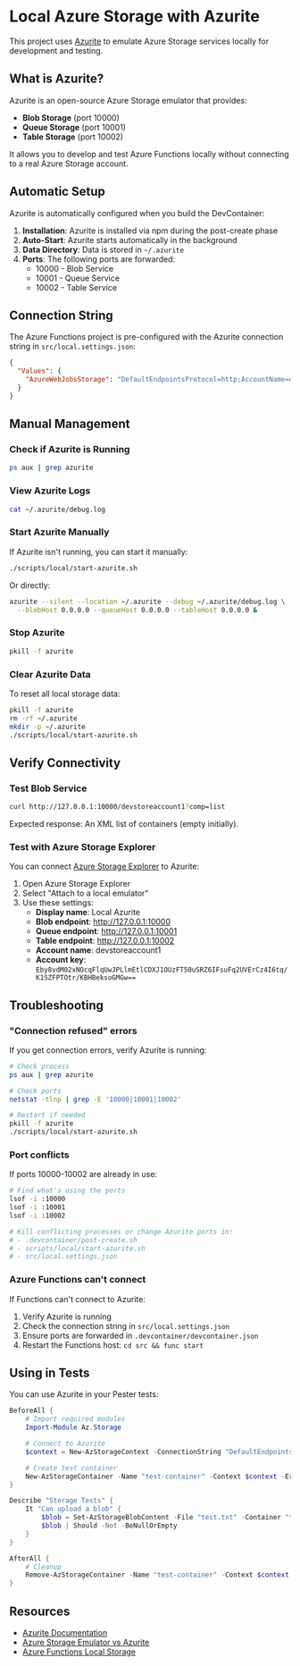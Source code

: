 # Local Azure Storage with Azurite

This project uses [Azurite](https://github.com/Azure/Azurite) to emulate Azure Storage services locally for development and testing.

## What is Azurite?

Azurite is an open-source Azure Storage emulator that provides:
- **Blob Storage** (port 10000)
- **Queue Storage** (port 10001)
- **Table Storage** (port 10002)

It allows you to develop and test Azure Functions locally without connecting to a real Azure Storage account.

## Automatic Setup

Azurite is automatically configured when you build the DevContainer:

1. **Installation**: Azurite is installed via npm during the post-create phase
2. **Auto-Start**: Azurite starts automatically in the background
3. **Data Directory**: Data is stored in `~/.azurite`
4. **Ports**: The following ports are forwarded:
   - 10000 - Blob Service
   - 10001 - Queue Service
   - 10002 - Table Service

## Connection String

The Azure Functions project is pre-configured with the Azurite connection string in `src/local.settings.json`:

```json
{
  "Values": {
    "AzureWebJobsStorage": "DefaultEndpointsProtocol=http;AccountName=devstoreaccount1;AccountKey=Eby8vdM02xNOcqFlqUwJPLlmEtlCDXJ1OUzFT50uSRZ6IFsuFq2UVErCz4I6tq/K1SZFPTOtr/KBHBeksoGMGw==;BlobEndpoint=http://127.0.0.1:10000/devstoreaccount1;QueueEndpoint=http://127.0.0.1:10001/devstoreaccount1;TableEndpoint=http://127.0.0.1:10002/devstoreaccount1;"
  }
}
```

## Manual Management

### Check if Azurite is Running

```bash
ps aux | grep azurite
```

### View Azurite Logs

```bash
cat ~/.azurite/debug.log
```

### Start Azurite Manually

If Azurite isn't running, you can start it manually:

```bash
./scripts/local/start-azurite.sh
```

Or directly:

```bash
azurite --silent --location ~/.azurite --debug ~/.azurite/debug.log \
  --blobHost 0.0.0.0 --queueHost 0.0.0.0 --tableHost 0.0.0.0 &
```

### Stop Azurite

```bash
pkill -f azurite
```

### Clear Azurite Data

To reset all local storage data:

```bash
pkill -f azurite
rm -rf ~/.azurite
mkdir -p ~/.azurite
./scripts/local/start-azurite.sh
```

## Verify Connectivity

### Test Blob Service

```bash
curl http://127.0.0.1:10000/devstoreaccount1?comp=list
```

Expected response: An XML list of containers (empty initially).

### Test with Azure Storage Explorer

You can connect [Azure Storage Explorer](https://azure.microsoft.com/en-us/products/storage/storage-explorer/) to Azurite:

1. Open Azure Storage Explorer
2. Select "Attach to a local emulator"
3. Use these settings:
   - **Display name**: Local Azurite
   - **Blob endpoint**: http://127.0.0.1:10000
   - **Queue endpoint**: http://127.0.0.1:10001
   - **Table endpoint**: http://127.0.0.1:10002
   - **Account name**: devstoreaccount1
   - **Account key**: `Eby8vdM02xNOcqFlqUwJPLlmEtlCDXJ1OUzFT50uSRZ6IFsuFq2UVErCz4I6tq/K1SZFPTOtr/KBHBeksoGMGw==`

## Troubleshooting

### "Connection refused" errors

If you get connection errors, verify Azurite is running:

```bash
# Check process
ps aux | grep azurite

# Check ports
netstat -tlnp | grep -E '10000|10001|10002'

# Restart if needed
pkill -f azurite
./scripts/local/start-azurite.sh
```

### Port conflicts

If ports 10000-10002 are already in use:

```bash
# Find what's using the ports
lsof -i :10000
lsof -i :10001
lsof -i :10002

# Kill conflicting processes or change Azurite ports in:
# - .devcontainer/post-create.sh
# - scripts/local/start-azurite.sh
# - src/local.settings.json
```

### Azure Functions can't connect

If Functions can't connect to Azurite:

1. Verify Azurite is running
2. Check the connection string in `src/local.settings.json`
3. Ensure ports are forwarded in `.devcontainer/devcontainer.json`
4. Restart the Functions host: `cd src && func start`

## Using in Tests

You can use Azurite in your Pester tests:

```powershell
BeforeAll {
    # Import required modules
    Import-Module Az.Storage

    # Connect to Azurite
    $context = New-AzStorageContext -ConnectionString "DefaultEndpointsProtocol=http;AccountName=devstoreaccount1;AccountKey=Eby8vdM02xNOcqFlqUwJPLlmEtlCDXJ1OUzFT50uSRZ6IFsuFq2UVErCz4I6tq/K1SZFPTOtr/KBHBeksoGMGw==;BlobEndpoint=http://127.0.0.1:10000/devstoreaccount1;QueueEndpoint=http://127.0.0.1:10001/devstoreaccount1;TableEndpoint=http://127.0.0.1:10002/devstoreaccount1;"

    # Create test container
    New-AzStorageContainer -Name "test-container" -Context $context -ErrorAction SilentlyContinue
}

Describe "Storage Tests" {
    It "Can upload a blob" {
        $blob = Set-AzStorageBlobContent -File "test.txt" -Container "test-container" -Blob "test.txt" -Context $context
        $blob | Should -Not -BeNullOrEmpty
    }
}

AfterAll {
    # Cleanup
    Remove-AzStorageContainer -Name "test-container" -Context $context -Force -ErrorAction SilentlyContinue
}
```

## Resources

- [Azurite Documentation](https://github.com/Azure/Azurite)
- [Azure Storage Emulator vs Azurite](https://learn.microsoft.com/en-us/azure/storage/common/storage-use-azurite)
- [Azure Functions Local Storage](https://learn.microsoft.com/en-us/azure/azure-functions/functions-run-local#local-settings-file)
